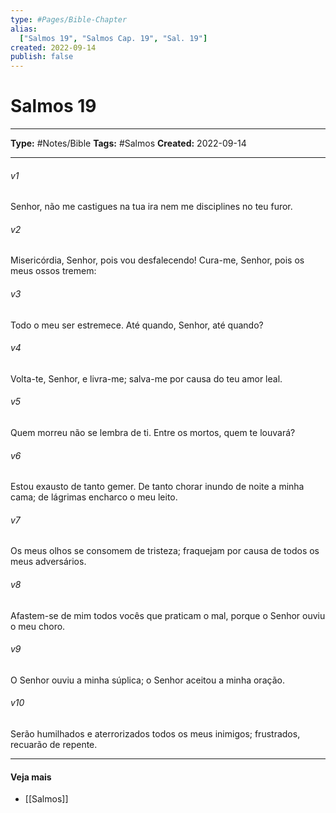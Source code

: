 ```yaml
---
type: #Pages/Bible-Chapter
alias:
  ["Salmos 19", "Salmos Cap. 19", "Sal. 19"]
created: 2022-09-14
publish: false
---
```


# Salmos 19

---

**Type:** #Notes/Bible
**Tags:** #Salmos
**Created:** 2022-09-14

---

###### v1
Senhor, não me castigues na tua ira nem me disciplines no teu furor.
###### v2
Misericórdia, Senhor, pois vou desfalecendo! Cura-me, Senhor, pois os meus ossos tremem:
###### v3
Todo o meu ser estremece. Até quando, Senhor, até quando?
###### v4
Volta-te, Senhor, e livra-me; salva-me por causa do teu amor leal.
###### v5
Quem morreu não se lembra de ti. Entre os mortos, quem te louvará?
###### v6
Estou exausto de tanto gemer. De tanto chorar inundo de noite a minha cama; de lágrimas encharco o meu leito.
###### v7
Os meus olhos se consomem de tristeza; fraquejam por causa de todos os meus adversários.
###### v8
Afastem-se de mim todos vocês que praticam o mal, porque o Senhor ouviu o meu choro.
###### v9
O Senhor ouviu a minha súplica; o Senhor aceitou a minha oração.
###### v10
Serão humilhados e aterrorizados todos os meus inimigos; frustrados, recuarão de repente.


---

#### Veja mais

- [[Salmos]]
